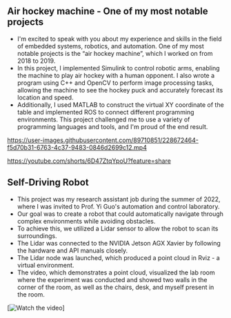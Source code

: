 ## Air hockey machine - One of my most notable projects
* I'm excited to speak with you about my experience and skills in the field of embedded systems, robotics, and automation. One of my most notable projects is the “air hockey machine”, which I worked on from 2018 to 2019.
* In this project, I implemented Simulink to control robotic arms, enabling the machine to play air hockey with a human opponent. I also wrote a program using C++ and OpenCV to perform image processing tasks, allowing the machine to see the hockey puck and accurately forecast its location and speed.
* Additionally, I used MATLAB to construct the virtual XY coordinate of the table and implemented ROS to connect different programming environments. This project challenged me to use a variety of programming languages and tools, and I'm proud of the end result.

https://user-images.githubusercontent.com/89710851/228672464-f5d70b31-6763-4c37-9483-0846d2699c12.mp4

https://youtube.com/shorts/6D47ZtqYpoU?feature=share

## Self-Driving Robot
* This project was my research assistant job during the summer of 2022, where I was invited to Prof. Yi Guo's automation and control laboratory. 
* Our goal was to create a robot that could automatically navigate through complex environments while avoiding obstacles. 
* To achieve this, we utilized a Lidar sensor to allow the robot to scan its surroundings.
* The Lidar was connected to the NVIDIA Jetson AGX Xavier by following the hardware and API manuals closely.
* The Lidar node was launched, which produced a point cloud in Rviz - a virtual environment. 
* The video, which demonstrates a point cloud, visualized the lab room where the experiment was conducted and showed two walls in the corner of the room, as well as the chairs, desk, and myself present in the room.

[![Watch the video](https://youtu.be/HVhWwerSzkM)]

